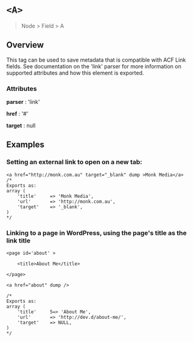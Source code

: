 # `<A>`

> Node > Field > A

## Overview

This tag can be used to save metadata that is compatible with ACF Link fields. See documentation on the 'link' parser for more information on supported attributes and how this element is exported.

### Attributes

**parser** : 'link'

**href** : '#'

**target** : null

## Examples

### Setting an external link to open on a new tab:

```
<a href="http://monk.com.au" target="_blank" dump >Monk Media</a>
/*
Exports as:
array (
    'title'     => 'Monk Media',
    'url'       => 'http://monk.com.au',
    'target'    => '_blank',
)
*/
```

### Linking to a page in WordPress, using the page's title as the link title

```
<page id='about' >

    <title>About Me</title>

</page>

<a href="about" dump />

/*
Exports as:
array (
    'title'     5=> 'About Me',
    'url'       => 'http://dev.d/about-me/',
    'target'    => NULL,
)
*/
```